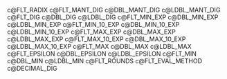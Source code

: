 c@FLT_RADIX
c@FLT_MANT_DIG
c@DBL_MANT_DIG
c@LDBL_MANT_DIG
c@FLT_DIG
c@DBL_DIG
c@LDBL_DIG
c@FLT_MIN_EXP
c@DBL_MIN_EXP
c@LDBL_MIN_EXP
c@FLT_MIN_10_EXP
c@DBL_MIN_10_EXP
c@LDBL_MIN_10_EXP
c@FLT_MAX_EXP
c@DBL_MAX_EXP
c@LDBL_MAX_EXP
c@FLT_MAX_10_EXP
c@DBL_MAX_10_EXP
c@LDBL_MAX_10_EXP
c@FLT_MAX
c@DBL_MAX
c@LDBL_MAX
c@FLT_EPSILON
c@DBL_EPSILON
c@LDBL_EPSILON
c@FLT_MIN
c@DBL_MIN
c@LDBL_MIN
c@FLT_ROUNDS
c@FLT_EVAL_METHOD
c@DECIMAL_DIG